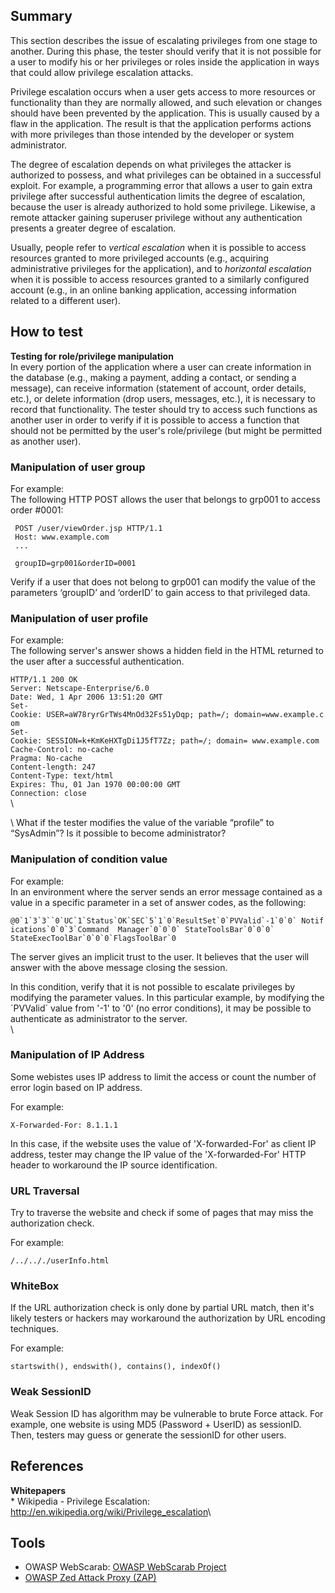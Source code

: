 Summary
-------

This section describes the issue of escalating privileges from one stage to another. During this phase, the tester should verify that it is not possible for a user to modify his or her privileges or roles inside the application in ways that could allow privilege escalation attacks.

Privilege escalation occurs when a user gets access to more resources or functionality than they are normally allowed, and such elevation or changes should have been prevented by the application. This is usually caused by a flaw in the application. The result is that the application performs actions with more privileges than those intended by the developer or system administrator.

The degree of escalation depends on what privileges the attacker is authorized to possess, and what privileges can be obtained in a successful exploit. For example, a programming error that allows a user to gain extra privilege after successful authentication limits the degree of escalation, because the user is already authorized to hold some privilege. Likewise, a remote attacker gaining superuser privilege without any authentication presents a greater degree of escalation.

Usually, people refer to *vertical escalation* when it is possible to access resources granted to more privileged accounts (e.g., acquiring administrative privileges for the application), and to *horizontal escalation* when it is possible to access resources granted to a similarly configured account (e.g., in an online banking application, accessing information related to a different user).

How to test
-----------

**Testing for role/privilege manipulation**\
In every portion of the application where a user can create information in the database (e.g., making a payment, adding a contact, or sending a message), can receive information (statement of account, order details, etc.), or delete information (drop users, messages, etc.), it is necessary to record that functionality. The tester should try to access such functions as another user in order to verify if it is possible to access a function that should not be permitted by the user's role/privilege (but might be permitted as another user).

### Manipulation of user group

For example:\
The following HTTP POST allows the user that belongs to grp001 to access order \#0001:

     POST /user/viewOrder.jsp HTTP/1.1
     Host: www.example.com
     ...

     groupID=grp001&orderID=0001

Verify if a user that does not belong to grp001 can modify the value of the parameters ‘groupID’ and ‘orderID’ to gain access to that privileged data.

### Manipulation of user profile

For example:\
The following server's answer shows a hidden field in the HTML returned to the user after a successful authentication.

`HTTP/1.1 200 OK`\
`Server: Netscape-Enterprise/6.0`\
`Date: Wed, 1 Apr 2006 13:51:20 GMT`\
`Set-Cookie: USER=aW78ryrGrTWs4MnOd32Fs51yDqp; path=/; domain=www.example.com `\
`Set-Cookie: SESSION=k+KmKeHXTgDi1J5fT7Zz; path=/; domain= www.example.com`\
`Cache-Control: no-cache`\
`Pragma: No-cache `\
`Content-length: 247`\
`Content-Type: text/html`\
`Expires: Thu, 01 Jan 1970 00:00:00 GMT`\
`Connection: close`\
\

<form  name="autoriz" method="POST" action = "visual.jsp">
<input type="hidden" name="profile" value="SysAdmin">\

<body onload="document.forms.autoriz.submit()">
</td>
</tr>
What if the tester modifies the value of the variable “profile” to “SysAdmin”? Is it possible to become administrator?

### Manipulation of condition value

For example:\
In an environment where the server sends an error message contained as a value in a specific parameter in a set of answer codes, as the following:

``` @0`1`3`3``0`UC`1`Status`OK`SEC`5`1`0`ResultSet`0`PVValid`-1`0`0` Notifications`0`0`3`Command  Manager`0`0`0` StateToolsBar`0`0`0`     ```\
`` StateExecToolBar`0`0`0`FlagsToolBar`0 ``

The server gives an implicit trust to the user. It believes that the user will answer with the above message closing the session.

In this condition, verify that it is not possible to escalate privileges by modifying the parameter values. In this particular example, by modifying the \`PVValid\` value from '-1' to '0' (no error conditions), it may be possible to authenticate as administrator to the server.\
\

### Manipulation of IP Address

Some webistes uses IP address to limit the access or count the number of error login based on IP address.

For example:

`X-Forwarded-For: 8.1.1.1`

In this case, if the website uses the value of 'X-forwarded-For' as client IP address, tester may change the IP value of the 'X-forwarded-For' HTTP header to workaround the IP source identification.

### URL Traversal

Try to traverse the website and check if some of pages that may miss the authorization check.

For example:

`/../.././userInfo.html`

### WhiteBox

If the URL authorization check is only done by partial URL match, then it's likely testers or hackers may workaround the authorization by URL encoding techniques.

For example:

`startswith(), endswith(), contains(), indexOf()`

### Weak SessionID

Weak Session ID has algorithm may be vulnerable to brute Force attack. For example, one website is using MD5 (Password + UserID) as sessionID. Then, testers may guess or generate the sessionID for other users.

References
----------

**Whitepapers**\
\* Wikipedia - Privilege Escalation: <http://en.wikipedia.org/wiki/Privilege_escalation>\

Tools
-----

-   OWASP WebScarab: [OWASP WebScarab Project](OWASP_WebScarab_Project "wikilink")
-   [OWASP Zed Attack Proxy (ZAP)](https://www.owasp.org/index.php/OWASP_Zed_Attack_Proxy_Project)

